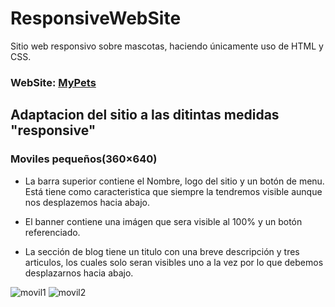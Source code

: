 # ResponsiveWebSite
Sitio web responsivo sobre mascotas, haciendo únicamente uso de HTML y CSS.

### WebSite: [MyPets](https://rodolfomorquecho.github.io/ResponsiveWebSite/)

## Adaptacion del sitio a las ditintas medidas "responsive"

### Moviles pequeños(360×640)
- La barra superior contiene el Nombre, logo del sitio y un botón de menu. Está tiene como caracteristica que siempre la tendremos visible aunque nos desplazemos hacia abajo.

- El banner contiene una imágen que sera visible al 100% y un botón referenciado.

- La sección de blog tiene un titulo con una breve descripción y tres articulos, los cuales solo seran visibles uno a la vez por lo que debemos desplazarnos hacia abajo.

![movil1](https://user-images.githubusercontent.com/99112892/192404470-5af666a2-bcd2-49f8-9eea-2c72e9147b3e.png)  ![movil2](https://user-images.githubusercontent.com/99112892/192404482-05efa93b-a65d-409f-86ac-25685ac3c654.png)

